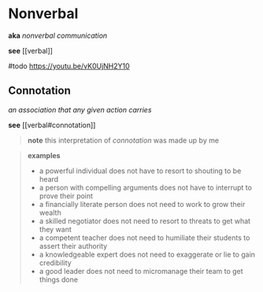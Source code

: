 # Nonverbal

**aka** _nonverbal communication_

**see** [[verbal]]

#todo <https://youtu.be/vK0UjNH2Y10>

## Connotation

_an association that any given action carries_

**see** [[verbal#connotation]]

> **note** this interpretation of _connotation_ was made up by me

> **examples**
>
> - a powerful individual does not have to resort to shouting to be heard
> - a person with compelling arguments does not have to interrupt to prove their point
> - a financially literate person does not need to work to grow their wealth
> - a skilled negotiator does not need to resort to threats to get what they want
> - a competent teacher does not need to humiliate their students to assert their authority
> - a knowledgeable expert does not need to exaggerate or lie to gain credibility
> - a good leader does not need to micromanage their team to get things done
